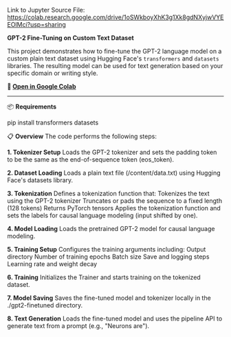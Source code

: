 Link to Jupyter Source File: 
https://colab.research.google.com/drive/1oSWkboyXhK3g1Xk8gdNXyjwVYEEOlMci?usp=sharing

**GPT-2 Fine-Tuning on Custom Text Dataset**

This project demonstrates how to fine-tune the GPT-2 language model on a custom plain text dataset using Hugging Face's `transformers` and `datasets` libraries. The resulting model can be used for text generation based on your specific domain or writing style.

**🔗 [Open in Google Colab](https://colab.research.google.com/drive/1oSWkboyXhK3g1Xk8gdNXyjwVYEEOlMci?usp=sharing)**

---

📦 **Requirements**

pip install transformers datasets


📋 **Overview**
The code performs the following steps:

**1. Tokenizer Setup**
Loads the GPT-2 tokenizer and sets the padding token to be the same as the end-of-sequence token (eos_token).

**2. Dataset Loading**
Loads a plain text file (/content/data.txt) using Hugging Face's datasets library.

**3. Tokenization**
Defines a tokenization function that:
Tokenizes the text using the GPT-2 tokenizer
Truncates or pads the sequence to a fixed length (128 tokens)
Returns PyTorch tensors
Applies the tokenization function and sets the labels for causal language modeling (input shifted by one).

**4. Model Loading**
Loads the pretrained GPT-2 model for causal language modeling.

**5. Training Setup**
Configures the training arguments including:
Output directory
Number of training epochs
Batch size
Save and logging steps
Learning rate and weight decay

**6. Training**
Initializes the Trainer and starts training on the tokenized dataset.

**7. Model Saving**
Saves the fine-tuned model and tokenizer locally in the ./gpt2-finetuned directory.

**8. Text Generation**
Loads the fine-tuned model and uses the pipeline API to generate text from a prompt (e.g., "Neurons are").
